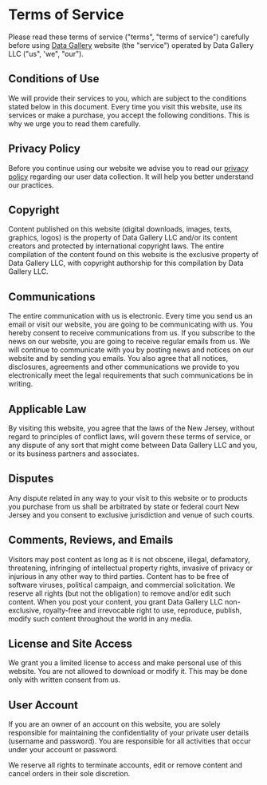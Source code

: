 # Terms of Service

Please read these terms of service ("terms", "terms of service") carefully before using [Data Gallery](https://datagallery.io) website (the "service") operated by Data Gallery LLC ("us", 'we", "our").

## Conditions of Use

We will provide their services to you, which are subject to the conditions stated below in this document. Every time you visit this website, use its services or make a purchase, you accept the following conditions. This is why we urge you to read them carefully.

## Privacy Policy

Before you continue using our website we advise you to read our [privacy policy](https://datagallery.io/privacy-statement.md) regarding our user data collection. It will help you better understand our practices.

## Copyright

Content published on this website (digital downloads, images, texts, graphics, logos) is the property of Data Gallery LLC and/or its content creators and protected by international copyright laws. The entire compilation of the content found on this website is the exclusive property of Data Gallery LLC, with copyright authorship for this compilation by Data Gallery LLC.

## Communications

The entire communication with us is electronic. Every time you send us an email or visit our website, you are going to be communicating with us. You hereby consent to receive communications from us. If you subscribe to the news on our website, you are going to receive regular emails from us. We will continue to communicate with you by posting news and notices on our website and by sending you emails. You also agree that all notices, disclosures, agreements and other communications we provide to you electronically meet the legal requirements that such communications be in writing.

## Applicable Law

By visiting this website, you agree that the laws of the New Jersey, without regard to principles of conflict laws, will govern these terms of service, or any dispute of any sort that might come between Data Gallery LLC and you, or its business partners and associates.

## Disputes

Any dispute related in any way to your visit to this website or to products you purchase from us shall be arbitrated by state or federal court New Jersey and you consent to exclusive jurisdiction and venue of such courts.

## Comments, Reviews, and Emails

Visitors may post content as long as it is not obscene, illegal, defamatory, threatening, infringing of intellectual property rights, invasive of privacy or injurious in any other way to third parties. Content has to be free of software viruses, political campaign, and commercial solicitation.
We reserve all rights (but not the obligation) to remove and/or edit such content. When you post your content, you grant Data Gallery LLC non-exclusive, royalty-free and irrevocable right to use, reproduce, publish, modify such content throughout the world in any media.

## License and Site Access

We grant you a limited license to access and make personal use of this website. You are not allowed to download or modify it. This may be done only with written consent from us.

## User Account

If you are an owner of an account on this website, you are solely responsible for maintaining the confidentiality of your private user details (username and password). You are responsible for all activities that occur under your account or password.

We reserve all rights to terminate accounts, edit or remove content and cancel orders in their sole discretion.



